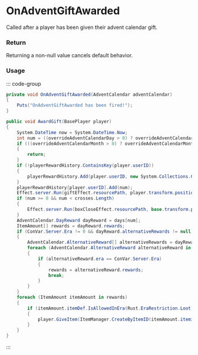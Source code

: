 # OnAdventGiftAwarded
<Badge type="info" text="Seasonal"/><Badge type="danger" text="Carbon Compatible"/><Badge type="warning" text="Oxide Compatible"/>
Called after a player has been given their advent calendar gift.

### Return
Returning a non-null value cancels default behavior.

### Usage
::: code-group
```csharp [Example]
private void OnAdventGiftAwarded(AdventCalendar adventCalendar)
{
	Puts("OnAdventGiftAwarded has been fired!");
}
```
```csharp [Source — Assembly-CSharp @ AdventCalendar]
public void AwardGift(BasePlayer player)
{
	System.DateTime now = System.DateTime.Now;
	int num = ((overrideAdventCalendarDay > 0) ? overrideAdventCalendarDay : now.Day) - startDay;
	if (((overrideAdventCalendarMonth > 0) ? overrideAdventCalendarMonth : now.Month) != startMonth || num < 0 || num >= days.Length)
	{
		return;
	}
	if (!playerRewardHistory.ContainsKey(player.userID))
	{
		playerRewardHistory.Add(player.userID, new System.Collections.Generic.List<int>());
	}
	playerRewardHistory[player.userID].Add(num);
	Effect.server.Run(giftEffect.resourcePath, player.transform.position);
	if (num >= 0 && num < crosses.Length)
	{
		Effect.server.Run(boxCloseEffect.resourcePath, base.transform.position + UnityEngine.Vector3.up * 1.5f);
	}
	AdventCalendar.DayReward dayReward = days[num];
	ItemAmount[] rewards = dayReward.rewards;
	if (ConVar.Server.Era != 0 && dayReward.alternativeRewards != null)
	{
		AdventCalendar.AlternativeReward[] alternativeRewards = dayReward.alternativeRewards;
		foreach (AdventCalendar.AlternativeReward alternativeReward in alternativeRewards)
		{
			if (alternativeReward.era == ConVar.Server.Era)
			{
				rewards = alternativeReward.rewards;
				break;
			}
		}
	}
	foreach (ItemAmount itemAmount in rewards)
	{
		if (itemAmount.itemDef.IsAllowedInEra(Rust.EraRestriction.Loot))
		{
			player.GiveItem(ItemManager.CreateByItemID(itemAmount.itemid, UnityEngine.Mathf.CeilToInt(itemAmount.amount), 0uL).SetItemOwnership(player, ItemOwnershipPhrases.AdventCalendar), BaseEntity.GiveItemReason.PickedUp);
		}
	}
}

```
:::
